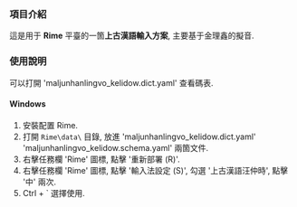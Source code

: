 ### 項目介紹

這是用于 **Rime** 平臺的一箇**上古漢語輸入方案**, 主要基于金理鑫的擬音.

### 使用說明

可以打開 'maljunhanlingvo_kelidow.dict.yaml' 查看碼表.

#### Windows

1. 安裝配置 Rime.
2. 打開 `Rime\data\` 目錄, 放進 'maljunhanlingvo_kelidow.dict.yaml' 'maljunhanlingvo_kelidow.schema.yaml' 兩箇文件.
3. 右擊任務欄 'Rime' 圖標, 點擊 '重新部署 (R)'.
4. 右擊任務欄 'Rime' 圖標, 點擊 '輸入法設定 (S)', 勾選 '上古漢語汪仲時', 點擊 '中' 兩次.
5. Ctrl + \` 選擇使用.
